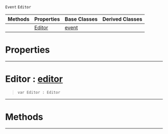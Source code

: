  `Event` `Editor`



|Methods|Properties|Base Classes|Derived Classes|
|---|---|---|---|
| |[ Editor](https://github.com/ArendDanielek/ZeroDocsTest/blob/master/code_reference/class_reference/editorevent.markdown#editor-zero-engine-docum)|[event](https://github.com/ArendDanielek/ZeroDocsTest/blob/master/code_reference/class_reference/event.markdown)| |


 #  Properties


---  
 #  Editor : [editor](https://github.com/ArendDanielek/ZeroDocsTest/blob/master/code_reference/class_reference/editor.markdown)

> 
> ``` lang=cpp, name=Zilch
> var Editor : Editor


---  
 #  Methods


---  
 
  
  
  
  
  
  
  

 